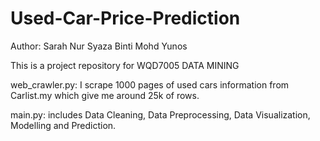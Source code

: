 # Used-Car-Price-Prediction
Author: Sarah Nur Syaza Binti Mohd Yunos

This is a project repository for WQD7005 DATA MINING

web_crawler.py: I scrape 1000 pages of used cars information from Carlist.my which give me around 25k of rows.

main.py: includes Data Cleaning, Data Preprocessing, Data Visualization, Modelling and Prediction.
